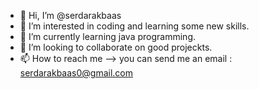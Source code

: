 - 👋 Hi, I’m @serdarakbaas
- 👀 I’m interested in coding and learning some new skills.
- 🌱 I’m currently learning java programming.
- 💞️ I’m looking to collaborate on good projeckts.
- 📫 How to reach me --> you can send me an email : serdarakbaas0@gmail.com


<!---
serdarakbaas/serdarakbaas is a ✨ special ✨ repository because its `README.md` (this file) appears on your GitHub profile.
You can click the Preview link to take a look at your changes.
--->
